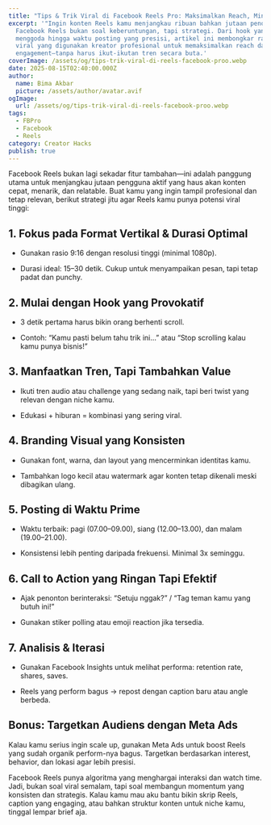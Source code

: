 ```yaml
---
title: "Tips & Trik Viral di Facebook Reels Pro: Maksimalkan Reach, Minimalkan Noise"
excerpt: '"Ingin konten Reels kamu menjangkau ribuan bahkan jutaan penonton?
  Facebook Reels bukan soal keberuntungan, tapi strategi. Dari hook yang
  menggoda hingga waktu posting yang presisi, artikel ini membongkar rahasia
  viral yang digunakan kreator profesional untuk memaksimalkan reach dan
  engagement—tanpa harus ikut-ikutan tren secara buta.'
coverImage: /assets/og/tips-trik-viral-di-reels-facebook-proo.webp
date: 2025-08-15T02:40:00.000Z
author:
  name: Bima Akbar
  picture: /assets/author/avatar.avif
ogImage:
  url: /assets/og/tips-trik-viral-di-reels-facebook-proo.webp
tags:
  - FBPro
  - Facebook
  - Reels
category: Creator Hacks
publish: true
---
```

Facebook Reels bukan lagi sekadar fitur tambahan—ini adalah panggung utama untuk menjangkau jutaan pengguna aktif yang haus akan konten cepat, menarik, dan relatable. Buat kamu yang ingin tampil profesional dan tetap relevan, berikut strategi jitu agar Reels kamu punya potensi viral tinggi:

## 1\. Fokus pada Format Vertikal & Durasi Optimal

*   Gunakan rasio 9:16 dengan resolusi tinggi (minimal 1080p).
    
*   Durasi ideal: 15–30 detik. Cukup untuk menyampaikan pesan, tapi tetap padat dan punchy.
    

## 2\. Mulai dengan Hook yang Provokatif

*   3 detik pertama harus bikin orang berhenti scroll.
    
*   Contoh: “Kamu pasti belum tahu trik ini…” atau “Stop scrolling kalau kamu punya bisnis!”
    

## 3\. Manfaatkan Tren, Tapi Tambahkan Value

*   Ikuti tren audio atau challenge yang sedang naik, tapi beri twist yang relevan dengan niche kamu.
    
*   Edukasi + hiburan = kombinasi yang sering viral.
    

## 4\. Branding Visual yang Konsisten

*   Gunakan font, warna, dan layout yang mencerminkan identitas kamu.
    
*   Tambahkan logo kecil atau watermark agar konten tetap dikenali meski dibagikan ulang.
    

## 5\. Posting di Waktu Prime

*   Waktu terbaik: pagi (07.00–09.00), siang (12.00–13.00), dan malam (19.00–21.00).
    
*   Konsistensi lebih penting daripada frekuensi. Minimal 3x seminggu.
    

## 6\. Call to Action yang Ringan Tapi Efektif

*   Ajak penonton berinteraksi: “Setuju nggak?” / “Tag teman kamu yang butuh ini!”
    
*   Gunakan stiker polling atau emoji reaction jika tersedia.
    

## 7\. Analisis & Iterasi

*   Gunakan Facebook Insights untuk melihat performa: retention rate, shares, saves.
    
*   Reels yang perform bagus → repost dengan caption baru atau angle berbeda.
    

## Bonus: Targetkan Audiens dengan Meta Ads

Kalau kamu serius ingin scale up, gunakan Meta Ads untuk boost Reels yang sudah organik perform-nya bagus. Targetkan berdasarkan interest, behavior, dan lokasi agar lebih presisi.

Facebook Reels punya algoritma yang menghargai interaksi dan watch time. Jadi, bukan soal viral semalam, tapi soal membangun momentum yang konsisten dan strategis. Kalau kamu mau aku bantu bikin skrip Reels, caption yang engaging, atau bahkan struktur konten untuk niche kamu, tinggal lempar brief aja.